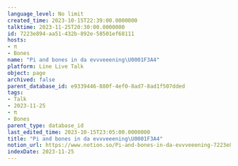 ```yaml
---
language_level: No limit
created_time: 2023-10-15T22:39:00.0000000
talktime: 2023-11-25T20:30:00.0000000
id: 7223e894-aa51-432b-892e-58501ef68111
hosts:
- π
- Bones
name: "Pi and bones in da evvveeening\U0001F3A4"
platform: Line Live Talk
object: page
archived: false
parent_database_id: e9339446-880f-4ef0-8ad7-8ad1f507dded
tags:
- Talk
- 2023-11-25
- π
- Bones
parent_type: database_id
last_edited_time: 2023-10-15T23:05:00.0000000
title: "Pi and bones in da evvveeening\U0001F3A4"
notion_url: https://www.notion.so/Pi-and-bones-in-da-evvveeening-7223e894aa51432b892e58501ef68111
indexDate: 2023-11-25
---
```



   
   
   
   

   
























